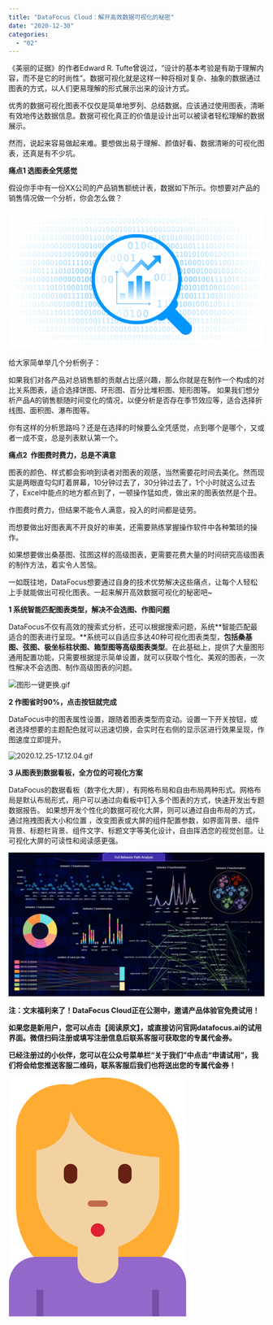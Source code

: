 ```yaml
---
title: "DataFocus Cloud：解开高效数据可视化的秘密"
date: "2020-12-30"
categories: 
  - "02"
---
```


《美丽的证据》的作者Edward R. Tufte曾说过，“设计的基本考验是有助于理解内容，而不是它的时尚性”。数据可视化就是这样一种将相对复杂、抽象的数据通过图表的方式，以人们更易理解的形式展示出来的设计方式。

优秀的数据可视化图表不仅仅是简单地罗列、总结数据。应该通过使用图表，清晰有效地传达数据信息。数据可视化真正的价值是设计出可以被读者轻松理解的数据展示。

然而，说起来容易做起来难。要想做出易于理解、颜值好看、数据清晰的可视化图表，还真是有不少坑。

**痛点1 选图表全凭感觉**

假设你手中有一份XX公司的产品销售额统计表，数据如下所示。你想要对产品的销售情况做一个分析，你会怎么做？

![clipboard.png](images/clipboard-png-16.png)

给大家简单举几个分析例子：

如果我们对各产品对总销售额的贡献占比感兴趣，那么你就是在制作一个构成的对比关系图表，适合选择饼图、环形图、百分比堆积图、矩形图等。 如果我们想分析产品A的销售额随时间变化的情况，以便分析是否存在季节效应等，适合选择折线图、面积图、瀑布图等。

你有这样的分析思路吗？还是在选择的时候要么全凭感觉，点到哪个是哪个，又或者一成不变，总是列表默认第一个。

**痛点2  作图费时费力，总是不满意**

图表的颜色、样式都会影响到读者对图表的观感，当然需要花时间去美化。然而现实是两眼直勾勾盯着屏幕，10分钟过去了，30分钟过去了，1个小时就这么过去了，Excel中能点的地方都点到了，一顿操作猛如虎，做出来的图表依然是个丑。

作图费时费力，但结果不能令人满意，投入的时间都是徒劳。

而想要做出好图表离不开良好的审美，还需要熟练掌握操作软件中各种繁琐的操作。

如果想要做出桑基图、弦图这样的高级图表，更需要花费大量的时间研究高级图表的制作方法，着实令人苦恼。

一如既往地，DataFocus想要通过自身的技术优势解决这些痛点，让每个人轻松上手就能做出可视化图表。一起来解开高效数据可视化的秘密吧~

**1 系统智能匹配图表类型，解决不会选图、作图问题**

DataFocus不仅有高效的搜索式分析，还可以根据搜索问题，系统**智能匹配最适合的图表进行呈现。**系统可以自适应多达40种可视化图表类型，**包括桑基图、弦图、极坐标柱状图、箱型图等高级图表类型**。在此基础上，提供了大量图形通用配置功能，只需要根据提示简单设置，就可以获取个性化、美观的图表，一次性解决不会选图、制作高级图表的问题。

![图形一键更换.gif](images/gif-1.gif)

**2 作图省时90%，点击按钮就完成**

DataFocus中的图表属性设置，跟随着图表类型而变动。设置一下开关按钮，或者选择想要的主题配色就可以迅速切换，会实时在右侧的显示区进行效果呈现，作图速度立即提升。

![2020.12.25-17.12.04.gif](images/2020-12-25-17-12-04-gif.gif)

**3 从图表到数据看板，全方位的可视化方案**

DataFocus的数据看板（数字化大屏），有网格布局和自由布局两种形式。网格布局是默认布局形式，用户可以通过向看板中钉入多个图表的方式，快速开发出专题数据报告。 如果想开发个性化的数据可视化大屏，则可以通过自由布局的方式，通过拖拽图表大小和位置 ，改变图表或大屏的组件配置参数，如界面背景、组件背景、标题栏背景、组件文字、标题文字等美化设计，自由挥洒您的视觉创意。让可视化大屏的可读性和阅读感更强。

![4d8c5d11a9c840e08c2a27e542854382.png](images/4d8c5d11a9c840e08c2a27e542854382-png-1.png)

**注：文末福利来了！DataFocus Cloud正在公测中，邀请产品体验官免费试用！**

**如果您是新用户，您可以点击【阅读原文】，或直接访问官网datafocus.ai的试用界面。微信扫码注册或填写注册信息后联系客服可获取您的专属代金券。**

**已经注册过的小伙伴，您可以在公众号菜单栏“关于我们”中点击“申请试用”，我们将会给您推送客服二维码，联系客服后我们也将送出您的专属代金券！**

![首席数据分析官课程倒计时海报 (1).png](images/1-png.png)
